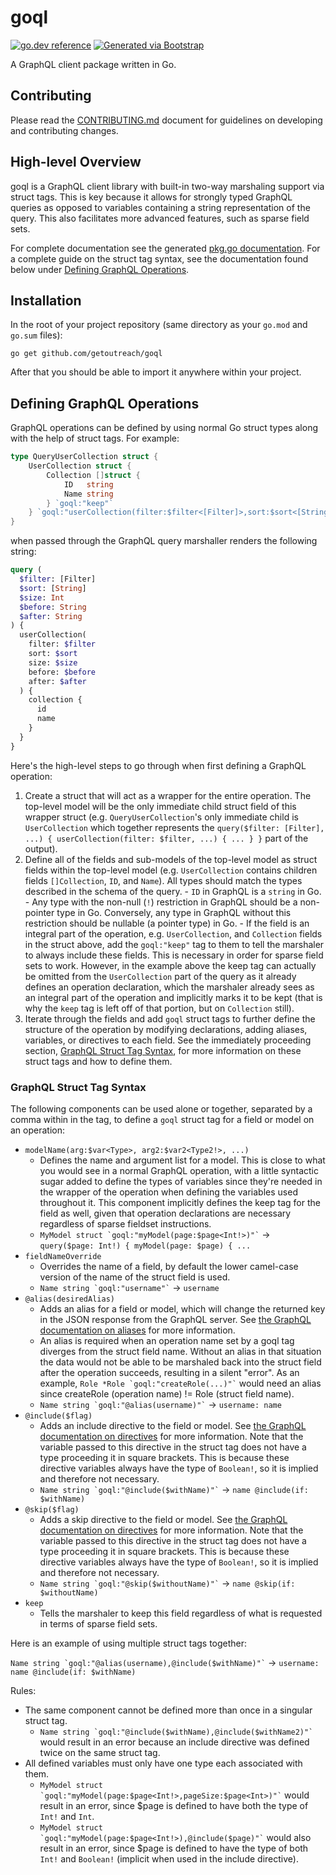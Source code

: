 # goql

[![go.dev reference](https://img.shields.io/badge/go.dev-reference-007d9c?logo=go&logoColor=white)](https://pkg.go.dev/github.com/getoutreach/goql)
[![Generated via Bootstrap](https://img.shields.io/badge/Outreach-Bootstrap-%235951ff)](https://github.com/getoutreach/bootstrap)

A GraphQL client package written in Go.

## Contributing

Please read the [CONTRIBUTING.md](CONTRIBUTING.md) document for guidelines on developing and contributing changes.

## High-level Overview

<!--- Block(overview) -->

goql is a GraphQL client library with built-in two-way marshaling support via struct tags. This is key because it allows
for strongly typed GraphQL queries as opposed to variables containing a string representation of the query. This also
facilitates more advanced features, such as sparse field sets.

For complete documentation see the generated [pkg.go documentation](https://pkg.go.dev/github.com/getoutreach/goql). For
a complete guide on the struct tag syntax, see the documentation found below under
[Defining GraphQL Operations](#defining-graphql-operations).

## Installation

In the root of your project repository (same directory as your `go.mod` and `go.sum` files):

```shell
go get github.com/getoutreach/goql
```

After that you should be able to import it anywhere within your project.

## Defining GraphQL Operations

GraphQL operations can be defined by using normal Go struct types along with the help of struct tags. For example:

```go
type QueryUserCollection struct {
	UserCollection struct {
		Collection []struct {
			ID   string
			Name string
		} `goql:"keep"`
	} `goql:"userCollection(filter:$filter<[Filter]>,sort:$sort<[String]>,size:$size<Int>,before:$before<String>,after:$after<String>)"`
}
```

when passed through the GraphQL query marshaller renders the following string:

```graphql
query (
  $filter: [Filter]
  $sort: [String]
  $size: Int
  $before: String
  $after: String
) {
  userCollection(
    filter: $filter
    sort: $sort
    size: $size
    before: $before
    after: $after
  ) {
    collection {
      id
      name
    }
  }
}
```

Here's the high-level steps to go through when first defining a GraphQL operation:

1. Create a struct that will act as a wrapper for the entire operation. The top-level model will be the only immediate
   child struct field of this wrapper struct (e.g. `QueryUserCollection`'s only immediate child is `UserCollection` which
   together represents the `query($filter: [Filter], ...) { userCollection(filter: $filter, ...) { ... } }` part of the
   output).
2. Define all of the fields and sub-models of the top-level model as struct fields within the top-level model (e.g.
   `UserCollection` contains children fields `[]Collection`, `ID`, and `Name`). All types should match the types described
   in the schema of the query. - `ID` in GraphQL is a `string` in Go. - Any type with the non-null (`!`) restriction in GraphQL should be a non-pointer type in Go. Conversely, any type
   in GraphQL without this restriction should be nullable (a pointer type) in Go. - If the field is an integral part of the operation, e.g. `UserCollection`, and `Collection` fields in the struct
   above, add the `goql:"keep"` tag to them to tell the marshaler to always include these fields. This is necessary
   in order for sparse field sets to work. However, in the example above the keep tag can actually be omitted from the
   `UserCollection` part of the query as it already defines an operation declaration, which the marshaler already sees
   as an integral part of the operation and implicitly marks it to be kept (that is why the `keep` tag is left off of
   that portion, but on `Collection` still).
3. Iterate through the fields and add `goql` struct tags to further define the structure of the operation by
   modifying declarations, adding aliases, variables, or directives to each field. See the immediately proceeding section,
   [GraphQL Struct Tag Syntax](#graphql-struct-tag-syntax), for more information on these struct tags and how to define
   them.

### GraphQL Struct Tag Syntax

The following components can be used alone or together, separated by a comma within in the tag, to define a `goql`
struct tag for a field or model on an operation:

- `modelName(arg:$var<Type>, arg2:$var2<Type2!>, ...)`
  - Defines the name and argument list for a model. This is close to what you would see in a normal GraphQL operation,
    with a little syntactic sugar added to define the types of variables since they're needed in the wrapper of the
    operation when defining the variables used throughout it. This component implicitly defines the keep tag for the
    field as well, given that operation declarations are necessary regardless of sparse fieldset instructions.
  - `` MyModel struct `goql:"myModel(page:$page<Int!>)"` `` -> `query($page: Int!) { myModel(page: $page) { ...`
- `fieldNameOverride`
  - Overrides the name of a field, by default the lower camel-case version of the name of the struct field is used.
  - `` Name string `goql:"username"` `` -> `username`
- `@alias(desiredAlias)`
  - Adds an alias for a field or model, which will change the returned key in the JSON response from the GraphQL
    server. See [the GraphQL documentation on aliases](https://graphql.org/learn/queries/#aliases) for more information.
  - An alias is required when an operation name set by a goql tag diverges from the struct field name. Without an
    alias in that situation the data would not be able to be marshaled back into the struct field after the operation
    succeeds, resulting in a silent "error". As an example, `` Role *Role `goql:"createRole(...)"` `` would need an
    alias since createRole (operation name) != Role (struct field name).
  - `` Name string `goql:"@alias(username)"` `` -> `username: name`
- `@include($flag)`
  - Adds an include directive to the field or model. See
    [the GraphQL documentation on directives](https://graphql.org/learn/queries/#directives) for more information. Note
    that the variable passed to this directive in the struct tag does not have a type proceeding it in square brackets.
    This is because these directive variables always have the type of `Boolean!`, so it is implied and therefore not
    necessary.
  - `` Name string `goql:"@include($withName)"` `` -> `name @include(if: $withName)`
- `@skip($flag)`
  - Adds a skip directive to the field or model. See
    [the GraphQL documentation on directives](https://graphql.org/learn/queries/#directives) for more information. Note
    that the variable passed to this directive in the struct tag does not have a type proceeding it in square brackets.
    This is because these directive variables always have the type of `Boolean!`, so it is implied and therefore not
    necessary.
  - `` Name string `goql:"@skip($withoutName)"` `` -> `name @skip(if: $withoutName)`
- `keep`
  - Tells the marshaler to keep this field regardless of what is requested in terms of sparse field sets.

Here is an example of using multiple struct tags together:

`` Name string `goql:"@alias(username),@include($withName)"` `` -> `username: name @include(if: $withName)`

Rules:

- The same component cannot be defined more than once in a singular struct tag.
  - `` Name string `goql:"@include($withName),@include($withName2)"` `` would result in an error because an include
    directive was defined twice on the same struct tag.
- All defined variables must only have one type each associated with them.
  - `` MyModel struct `goql:"myModel(page:$page<Int!>,pageSize:$page<Int>)"` `` would result in an error, since
    $page is defined to have both the type of `Int!` and `Int`.
  - `` MyModel struct `goql:"myModel(page:$page<Int!>),@include($page)"` `` would also result in an error, since
    $page is defined to have the type of both `Int!` and `Boolean!` (implicit when used in the include directive).

<!--- EndBlock(overview) -->
